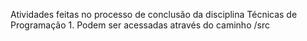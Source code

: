 Atividades feitas no processo de conclusão da disciplina Técnicas de Programação 1.
Podem ser acessadas através do caminho /src
